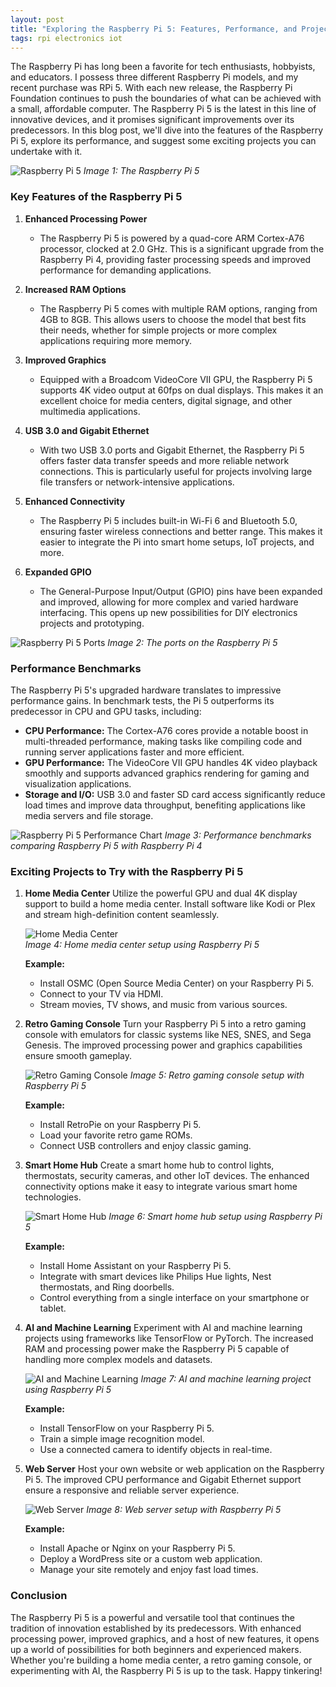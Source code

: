 ```yaml
---
layout: post
title: "Exploring the Raspberry Pi 5: Features, Performance, and Projects"
tags: rpi electronics iot
---
```


The Raspberry Pi has long been a favorite for tech enthusiasts, hobbyists, and educators. I possess three different Raspberry Pi models, and my recent purchase was RPi 5. With each new release, the Raspberry Pi Foundation continues to push the boundaries of what can be achieved with a small, affordable computer. The Raspberry Pi 5 is the latest in this line of innovative devices, and it promises significant improvements over its predecessors. In this blog post, we'll dive into the features of the Raspberry Pi 5, explore its performance, and suggest some exciting projects you can undertake with it.

![Raspberry Pi 5](https://upload.wikimedia.org/wikipedia/commons/e/e7/Raspberry_Pi_5.jpg)
*Image 1: The Raspberry Pi 5*

### Key Features of the Raspberry Pi 5

1. **Enhanced Processing Power**
   - The Raspberry Pi 5 is powered by a quad-core ARM Cortex-A76 processor, clocked at 2.0 GHz. This is a significant upgrade from the Raspberry Pi 4, providing faster processing speeds and improved performance for demanding applications.

2. **Increased RAM Options**
   - The Raspberry Pi 5 comes with multiple RAM options, ranging from 4GB to 8GB. This allows users to choose the model that best fits their needs, whether for simple projects or more complex applications requiring more memory.

3. **Improved Graphics**
   - Equipped with a Broadcom VideoCore VII GPU, the Raspberry Pi 5 supports 4K video output at 60fps on dual displays. This makes it an excellent choice for media centers, digital signage, and other multimedia applications.

4. **USB 3.0 and Gigabit Ethernet**
   - With two USB 3.0 ports and Gigabit Ethernet, the Raspberry Pi 5 offers faster data transfer speeds and more reliable network connections. This is particularly useful for projects involving large file transfers or network-intensive applications.

5. **Enhanced Connectivity**
   - The Raspberry Pi 5 includes built-in Wi-Fi 6 and Bluetooth 5.0, ensuring faster wireless connections and better range. This makes it easier to integrate the Pi into smart home setups, IoT projects, and more.

6. **Expanded GPIO**
   - The General-Purpose Input/Output (GPIO) pins have been expanded and improved, allowing for more complex and varied hardware interfacing. This opens up new possibilities for DIY electronics projects and prototyping.

![Raspberry Pi 5 Ports](https://cdn.shopify.com/s/files/1/0254/1191/1743/files/5047-5048_description-raspberry-pi-5-features.jpg)
*Image 2: The ports on the Raspberry Pi 5*

### Performance Benchmarks

The Raspberry Pi 5's upgraded hardware translates to impressive performance gains. In benchmark tests, the Pi 5 outperforms its predecessor in CPU and GPU tasks, including:

- **CPU Performance:** The Cortex-A76 cores provide a notable boost in multi-threaded performance, making tasks like compiling code and running server applications faster and more efficient.
- **GPU Performance:** The VideoCore VII GPU handles 4K video playback smoothly and supports advanced graphics rendering for gaming and visualization applications.
- **Storage and I/O:** USB 3.0 and faster SD card access significantly reduce load times and improve data throughput, benefiting applications like media servers and file storage.

![Raspberry Pi 5 Performance Chart](https://www.raspberrypi.com/app/uploads/2023/10/bar-graph-4-800x418.jpg)
*Image 3: Performance benchmarks comparing Raspberry Pi 5 with Raspberry Pi 4*

### Exciting Projects to Try with the Raspberry Pi 5

1. **Home Media Center**
   Utilize the powerful GPU and dual 4K display support to build a home media center. Install software like Kodi or Plex and stream high-definition content seamlessly.

   ![Home Media Center](https://www.hwlibre.com/wp-content/uploads/2020/10/osmc.jpg)  
   *Image 4: Home media center setup using Raspberry Pi 5*

   **Example:**
   - Install OSMC (Open Source Media Center) on your Raspberry Pi 5.
   - Connect to your TV via HDMI.
   - Stream movies, TV shows, and music from various sources.

2. **Retro Gaming Console**
   Turn your Raspberry Pi 5 into a retro gaming console with emulators for classic systems like NES, SNES, and Sega Genesis. The improved processing power and graphics capabilities ensure smooth gameplay.

   ![Retro Gaming Console](https://circuitdigest.com/sites/default/files/projectimage_mic/Raspberry-Pi-Gaming-Console-using-RetroPie.jpg)
   *Image 5: Retro gaming console setup with Raspberry Pi 5*

   **Example:**
   - Install RetroPie on your Raspberry Pi 5.
   - Load your favorite retro game ROMs.
   - Connect USB controllers and enjoy classic gaming.

3. **Smart Home Hub**
   Create a smart home hub to control lights, thermostats, security cameras, and other IoT devices. The enhanced connectivity options make it easy to integrate various smart home technologies.

   ![Smart Home Hub](https://www.home-assistant.io/images/blog/2024-02-haos12/haos12.png)
   *Image 6: Smart home hub setup using Raspberry Pi 5*

   **Example:**
   - Install Home Assistant on your Raspberry Pi 5.
   - Integrate with smart devices like Philips Hue lights, Nest thermostats, and Ring doorbells.
   - Control everything from a single interface on your smartphone or tablet.

4. **AI and Machine Learning**
   Experiment with AI and machine learning projects using frameworks like TensorFlow or PyTorch. The increased RAM and processing power make the Raspberry Pi 5 capable of handling more complex models and datasets.

   ![AI and Machine Learning](https://circuitdigest.com/sites/default/files/projectimage_mic/Installing-Machine-Learning-Software-TensorFlow-on-Raspberry-Pi.png)
   *Image 7: AI and machine learning project using Raspberry Pi 5*

   **Example:**
   - Install TensorFlow on your Raspberry Pi 5.
   - Train a simple image recognition model.
   - Use a connected camera to identify objects in real-time.

5. **Web Server**
   Host your own website or web application on the Raspberry Pi 5. The improved CPU performance and Gigabit Ethernet support ensure a responsive and reliable server experience.

   ![Web Server](https://www.themoderncoder.com/uploads/raspberry-pi-nginx.jpg)
   *Image 8: Web server setup with Raspberry Pi 5*

   **Example:**
   - Install Apache or Nginx on your Raspberry Pi 5.
   - Deploy a WordPress site or a custom web application.
   - Manage your site remotely and enjoy fast load times.

### Conclusion

The Raspberry Pi 5 is a powerful and versatile tool that continues the tradition of innovation established by its predecessors. With enhanced processing power, improved graphics, and a host of new features, it opens up a world of possibilities for both beginners and experienced makers. Whether you're building a home media center, a retro gaming console, or experimenting with AI, the Raspberry Pi 5 is up to the task. Happy tinkering!
